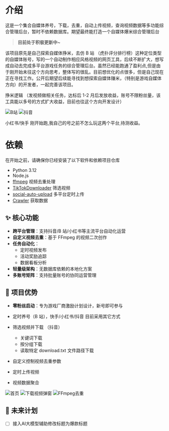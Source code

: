 # 介绍

这是一个集合自媒体养号，下载，去重，自动上传视频，查询视频数据等多功能综合管理后台，暂时不依赖数据库。期望最终能打造一个自媒体爆米综合管理后台

> **目前处于积极更新中~**

该项目原先是自己探索自媒体挣米，去仿 B 站 （虎扑评分排行榜）这种定位类型的自媒体账号，写的一个自动制作相应风格视频的网页工具，后续不断扩大，想写成自动去完成多平台游戏任务的综合管理后台。虽然已经能跑通了盈利点,但是由于刚开始未往这个方向思考，整体写的很乱。目前想优化的点很多，但是自己现在正在寻找工作。公开后期望后续能寻找到想探索自媒体赚米，（特别是游戏自媒体方向）的开发者，一起完善该项目。

挣米逻辑
（发视频做相关任务，达标后 1-2 月后发放收益，账号不限粉丝量，该工具能以多号的方式扩大收益，目前也往这个方向开发设计）

![B站](./image/B站收益后台.png)
![抖音](./image/抖音收益后台.jpg)

小红书/快手 刚开始跑,我自己的号之前不怎么玩这两个平台,待测收益。

# 依赖

在开始之前，请确保你已经安装了以下软件和依赖项目仓库

- Python 3.12
- Node.js
- [ffmpeg](https://ffmpeg.org/) 视频去重处理
- [TikTokDownloader](https://github.com/SilverComet7/TikTokDownloader) 筛选视频
- [social-auto-upload](https://github.com/SilverComet7/social-auto-upload) 多平台定时上传
- [Crawler](https://github.com/SilverComet7/Crawler) 获取数据



## ✨ 核心功能

- **跨平台管理**：支持抖音/B 站/小红书等主流平台自动化运营
- **自定义视频去重**：基于 FFmpeg 的视频二次创作
- **任务自动化**：
  - 定时视频发布
  - 活动奖励追踪
  - 数据看板分析
- **轻量级架构**：无数据库依赖的本地化方案
- **多账号矩阵**：支持批量账号的协同运营管理

## 🚀 项目优势

- **零粉丝启动**：专为游戏厂商激励计划设计，新号即可参与

- 定时养号（B 站），快手/小红书/抖音 目前采用其它方式
- 筛选视频并下载 （抖音）
  - 关键词下载
  - 按分组下载
  - 读取特定 download.txt 文件路径下载
- 自定义控制视频去重参数
- 定时上传视频
- 视频数据聚合

![首页](./image/首页.png)
![下载视频弹窗](./image/下载视频弹窗.png)
![FFmpeg去重](./image/FFmpeg去重.png)

## 🌱 未来计划

- [ ] 接入AI大模型辅助修改标题为爆款标题
